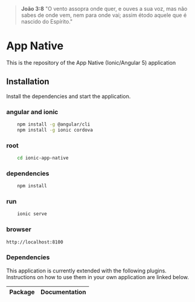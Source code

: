 > **João 3:8** "O vento assopra onde quer, e ouves a sua voz, mas não sabes de onde vem, nem para onde vai; assim étodo aquele que é nascido do Espírito."

# App Native

This is the repository of the App Native (Ionic/Angular 5) application

## Installation

Install the dependencies and start the application.

### angular and ionic

``` sh
    npm install -g @angular/cli
    npm install -g ionic cordova
```

### root

```sh
    cd ionic-app-native
```

### dependencies

```sh
    npm install
```

### run

```sh
    ionic serve
```

### browser

```sh
http://localhost:8100
```

### Dependencies

This application is currently extended with the following plugins. Instructions on how to use them in your own application are linked below.

| Package | Documentation |
| ------ | ------ |
